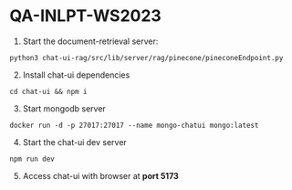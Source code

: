 # QA-INLPT-WS2023

1. Start the document-retrieval server: 

``python3 chat-ui-rag/src/lib/server/rag/pinecone/pineconeEndpoint.py``

2. Install chat-ui dependencies

``cd chat-ui && npm i``

3. Start mongodb server

``docker run -d -p 27017:27017 --name mongo-chatui mongo:latest``

4. Start the chat-ui dev server

``npm run dev``

5. Access chat-ui with browser at **port 5173**



